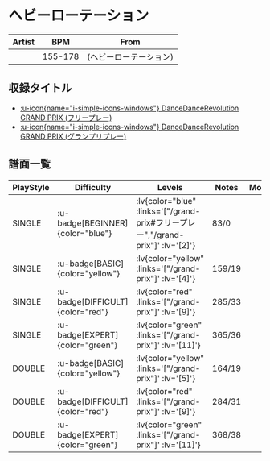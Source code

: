 # ヘビーローテーション

|Artist|BPM|From|
|------|---|----|
||155-178|(ヘビーローテーション)|

## 収録タイトル

- [ :u-icon{name="i-simple-icons-windows"} DanceDanceRevolution GRAND PRIX (フリープレー)](/grand-prix#フリープレー)
- [ :u-icon{name="i-simple-icons-windows"} DanceDanceRevolution GRAND PRIX (グランプリプレー)](/grand-prix)

## 譜面一覧

|PlayStyle|Difficulty|Levels|Notes|Movie|
|---------|----------|------|-----|-----|
|SINGLE| :u-badge[BEGINNER]{color="blue"} | :lv{color="blue" :links='["/grand-prix#フリープレー","/grand-prix"]' :lv='[2]'} |83/0||
|SINGLE| :u-badge[BASIC]{color="yellow"} | :lv{color="yellow" :links='["/grand-prix"]' :lv='[4]'} |159/19||
|SINGLE| :u-badge[DIFFICULT]{color="red"} | :lv{color="red" :links='["/grand-prix"]' :lv='[9]'} |285/33||
|SINGLE| :u-badge[EXPERT]{color="green"} | :lv{color="green" :links='["/grand-prix"]' :lv='[11]'} |365/36||
|DOUBLE| :u-badge[BASIC]{color="yellow"} | :lv{color="yellow" :links='["/grand-prix"]' :lv='[5]'} |164/19||
|DOUBLE| :u-badge[DIFFICULT]{color="red"} | :lv{color="red" :links='["/grand-prix"]' :lv='[9]'} |284/31||
|DOUBLE| :u-badge[EXPERT]{color="green"} | :lv{color="green" :links='["/grand-prix"]' :lv='[11]'} |368/38||
